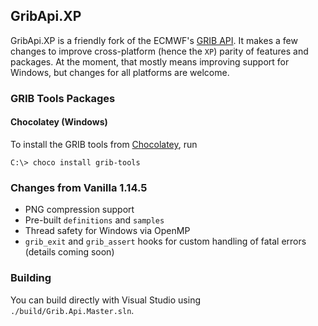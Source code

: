 ## GribApi.XP

GribApi.XP is a friendly fork of the ECMWF's [GRIB API](https://software.ecmwf.int/wiki/display/GRIB/What+is+GRIB-API). It makes a few changes to improve cross-platform (hence the `XP`) parity of features and packages. At the moment, that mostly means improving support for Windows, but changes for all platforms are welcome.

### GRIB Tools Packages

#### Chocolatey (Windows)

To install the GRIB tools from [Chocolatey](https://chocolatey.org/packages/grib-tools), run
```shell
C:\> choco install grib-tools
```

### Changes from Vanilla 1.14.5
* PNG compression support
* Pre-built `definitions` and `samples`
* Thread safety for Windows via OpenMP
* `grib_exit` and `grib_assert` hooks for custom handling of fatal errors (details coming soon)

### Building
You can build directly with Visual Studio using `./build/Grib.Api.Master.sln`.
